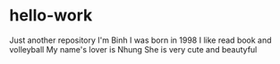 # hello-work
Just another repository
I'm Binh
I was born in 1998
I like read book and volleyball
My name's lover is Nhung
She is very cute and beautyful
